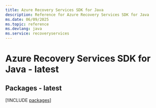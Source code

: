 ```yaml
---
title: Azure Recovery Services SDK for Java
description: Reference for Azure Recovery Services SDK for Java
ms.date: 06/09/2025
ms.topic: reference
ms.devlang: java
ms.service: recoveryservices
---
```

# Azure Recovery Services SDK for Java - latest
## Packages - latest
[!INCLUDE [packages](recovery-services-index.md)]